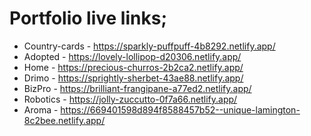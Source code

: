 # Portfolio live links;
* Country-cards - https://sparkly-puffpuff-4b8292.netlify.app/
* Adopted - https://lovely-lollipop-d20306.netlify.app/
* Home - https://precious-churros-2b2ca2.netlify.app/
* Drimo - https://sprightly-sherbet-43ae88.netlify.app/
* BizPro - https://brilliant-frangipane-a77ed2.netlify.app/
* Robotics - https://jolly-zuccutto-0f7a66.netlify.app/
* Aroma - https://669401598d894f8588457b52--unique-lamington-8c2bee.netlify.app/
